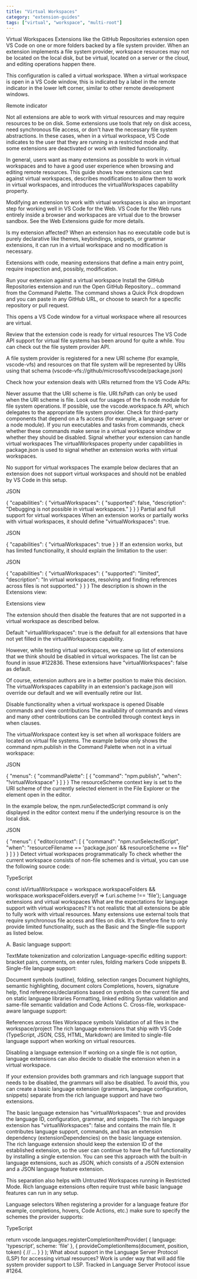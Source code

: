 ```yaml
---
title: "Virtual Workspaces"
category: "extension-guides"
tags: ["virtual", "workspace", "multi-root"]
---
```



Virtual Workspaces
Extensions like the GitHub Repositories extension open VS Code on one or more folders backed by a file system provider. When an extension implements a file system provider, workspace resources may not be located on the local disk, but be virtual, located on a server or the cloud, and editing operations happen there.

This configuration is called a virtual workspace. When a virtual workspace is open in a VS Code window, this is indicated by a label in the remote indicator in the lower left corner, similar to other remote development windows.

Remote indicator

Not all extensions are able to work with virtual resources and may require resources to be on disk. Some extensions use tools that rely on disk access, need synchronous file access, or don't have the necessary file system abstractions. In these cases, when in a virtual workspace, VS Code indicates to the user that they are running in a restricted mode and that some extensions are deactivated or work with limited functionality.

In general, users want as many extensions as possible to work in virtual workspaces and to have a good user experience when browsing and editing remote resources. This guide shows how extensions can test against virtual workspaces, describes modifications to allow them to work in virtual workspaces, and introduces the virtualWorkspaces capability property.

Modifying an extension to work with virtual workspaces is also an important step for working well in VS Code for the Web. VS Code for the Web runs entirely inside a browser and workspaces are virtual due to the browser sandbox. See the Web Extensions guide for more details.

Is my extension affected?
When an extension has no executable code but is purely declarative like themes, keybindings, snippets, or grammar extensions, it can run in a virtual workspace and no modification is necessary.

Extensions with code, meaning extensions that define a main entry point, require inspection and, possibly, modification.

Run your extension against a virtual workspace
Install the GitHub Repositories extension and run the Open GitHub Repository... command from the Command Palette. The command shows a Quick Pick dropdown and you can paste in any GitHub URL, or choose to search for a specific repository or pull request.

This opens a VS Code window for a virtual workspace where all resources are virtual.

Review that the extension code is ready for virtual resources
The VS Code API support for virtual file systems has been around for quite a while. You can check out the file system provider API.

A file system provider is registered for a new URI scheme (for example, vscode-vfs) and resources on that file system will be represented by URIs using that schema (vscode-vfs://github/microsoft/vscode/package.json)

Check how your extension deals with URIs returned from the VS Code APIs:

Never assume that the URI scheme is file. URI.fsPath can only be used when the URI scheme is file.
Look out for usages of the fs node module for file system operations. If possible, use the vscode.workspace.fs API, which delegates to the appropriate file system provider.
Check for third-party components that depend on a fs access (for example, a language server or a node module).
If you run executables and tasks from commands, check whether these commands make sense in a virtual workspace window or whether they should be disabled.
Signal whether your extension can handle virtual workspaces
The virtualWorkspaces property under capabilities in package.json is used to signal whether an extension works with virtual workspaces.

No support for virtual workspaces
The example below declares that an extension does not support virtual workspaces and should not be enabled by VS Code in this setup.

JSON

{
  "capabilities": {
    "virtualWorkspaces": {
      "supported": false,
      "description": "Debugging is not possible in virtual workspaces."
    }
  }
}
Partial and full support for virtual workspaces
When an extension works or partially works with virtual workspaces, it should define "virtualWorkspaces": true.

JSON

{
  "capabilities": {
    "virtualWorkspaces": true
  }
}
If an extension works, but has limited functionality, it should explain the limitation to the user:

JSON

{
  "capabilities": {
    "virtualWorkspaces": {
      "supported": "limited",
      "description": "In virtual workspaces, resolving and finding references across files is not supported."
    }
  }
}
The description is shown in the Extensions view:

Extensions view

The extension should then disable the features that are not supported in a virtual workspace as described below.

Default
"virtualWorkspaces": true is the default for all extensions that have not yet filled in the virtualWorkspaces capability.

However, while testing virtual workspaces, we came up list of extensions that we think should be disabled in virtual workspaces. The list can be found in issue #122836. These extensions have "virtualWorkspaces": false as default.

Of course, extension authors are in a better position to make this decision. The virtualWorkspaces capability in an extension's package.json will override our default and we will eventually retire our list.

Disable functionality when a virtual workspace is opened
Disable commands and view contributions
The availability of commands and views and many other contributions can be controlled through context keys in when clauses.

The virtualWorkspace context key is set when all workspace folders are located on virtual file systems. The example below only shows the command npm.publish in the Command Palette when not in a virtual workspace:

JSON

{
  "menus": {
    "commandPalette": [
      {
        "command": "npm.publish",
        "when": "!virtualWorkspace"
      }
    ]
  }
}
The resourceScheme context key is set to the URI scheme of the currently selected element in the File Explorer or the element open in the editor.

In the example below, the npm.runSelectedScript command is only displayed in the editor context menu if the underlying resource is on the local disk.

JSON

{
  "menus": {
    "editor/context": [
      {
        "command": "npm.runSelectedScript",
        "when": "resourceFilename == 'package.json' && resourceScheme == file"
      }
    ]
  }
}
Detect virtual workspaces programmatically
To check whether the current workspace consists of non-file schemes and is virtual, you can use the following source code:

TypeScript

const isVirtualWorkspace =
  workspace.workspaceFolders &&
  workspace.workspaceFolders.every(f => f.uri.scheme !== 'file');
Language extensions and virtual workspaces
What are the expectations for language support with virtual workspaces?
It's not realistic that all extensions be able to fully work with virtual resources. Many extensions use external tools that require synchronous file access and files on disk. It's therefore fine to only provide limited functionality, such as the Basic and the Single-file support as listed below.

A. Basic language support:

TextMate tokenization and colorization
Language-specific editing support: bracket pairs, comments, on enter rules, folding markers
Code snippets
B. Single-file language support:

Document symbols (outline), folding, selection ranges
Document highlights, semantic highlighting, document colors
Completions, hovers, signature help, find references/declarations based on symbols on the current file and on static language libraries
Formatting, linked editing
Syntax validation and same-file semantic validation and Code Actions
C. Cross-file, workspace-aware language support:

References across files
Workspace symbols
Validation of all files in the workspace/project
The rich language extensions that ship with VS Code (TypeScript, JSON, CSS, HTML, Markdown) are limited to single-file language support when working on virtual resources.

Disabling a language extension
If working on a single file is not option, language extensions can also decide to disable the extension when in a virtual workspace.

If your extension provides both grammars and rich language support that needs to be disabled, the grammars will also be disabled. To avoid this, you can create a basic language extension (grammars, language configuration, snippets) separate from the rich language support and have two extensions.

The basic language extension has "virtualWorkspaces": true and provides the language ID, configuration, grammar, and snippets.
The rich language extension has "virtualWorkspaces": false and contains the main file. It contributes language support, commands, and has an extension dependency (extensionDependencies) on the basic language extension. The rich language extension should keep the extension ID of the established extension, so the user can continue to have the full functionality by installing a single extension.
You can see this approach with the built-in language extensions, such as JSON, which consists of a JSON extension and a JSON language feature extension.

This separation also helps with Untrusted Workspaces running in Restricted Mode. Rich language extensions often require trust while basic language features can run in any setup.

Language selectors
When registering a provider for a language feature (for example, completions, hovers, Code Actions, etc.) make sure to specify the schemes the provider supports:

TypeScript

return vscode.languages.registerCompletionItemProvider(
  { language: 'typescript', scheme: 'file' },
  {
    provideCompletionItems(document, position, token) {
      // ...
    }
  }
);
What about support in the Language Server Protocol (LSP) for accessing virtual resources?
Work is under way that will add file system provider support to LSP. Tracked in Language Server Protocol issue #1264.


